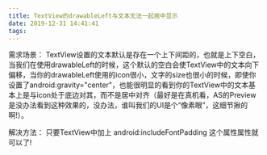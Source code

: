 ```yaml
---
title: TextView的drawableLeft与文本无法一起居中显示
date: 2019-12-31 14:41:41
tags:
---
```

需求场景：
TextView设置的文本默认是存在一个上下间距的，也就是上下空白，当我们在使用drawableLeft的时候，这个默认的空白会使TextView中的文本向下偏移，当你的drawableLeft使用的icon很小，文字的size也很小的时候，即使你设置了android:gravity="center"，也能很明显的看到你的TextView中的文本基本上是与icon处于底边对其，而不是居中对齐（最好是在真机看，AS的Preview是没办法看到这种效果的，没办法，谁叫我们的UI是个“像素眼”，这细节揪的啊!）。

解决方法：
只要TextView中加上 android:includeFontPadding 这个属性属性就可以了!